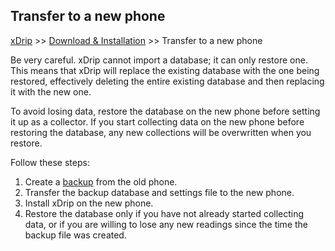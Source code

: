 ## Transfer to a new phone  
[xDrip](../README.md) >> [Download & Installation](./Installation_page.md) >> Transfer to a new phone  
  
Be very careful. xDrip cannot import a database; it can only restore one. This means that xDrip will replace the existing database with the one being restored, effectively deleting the entire existing database and then replacing it with the new one.   
  
To avoid losing data, restore the database on the new phone before setting it up as a collector. If you start collecting data on the new phone before restoring the database, any new collections will be overwritten when you restore.   
  
Follow these steps:  
  
1. Create a [backup](./Backup-Database.md) from the old phone.
2. Transfer the backup database and settings file to the new phone.  
3. Install xDrip on the new phone.  
4. Restore the database only if you have not already started collecting data, or if you are willing to lose any new readings since the time the backup file was created.  
  
